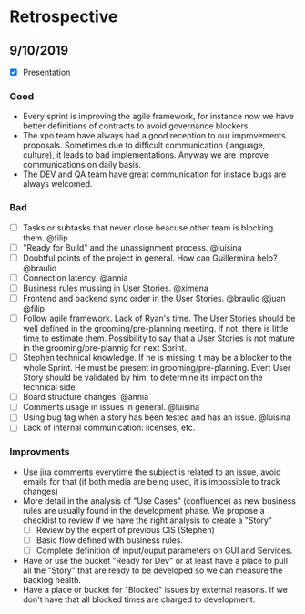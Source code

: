 # Retrospective

## 9/10/2019
- [x] Presentation

### Good
- Every sprint is improving the agile framework, for instance now we have better definitions of contracts to avoid governance blockers.
- The xpo team have always had a good reception to our improvements proposals. Sometimes due to difficult communication (language, culture), it leads to bad implementations. Anyway we are improve communications on daily basis.
- The DEV and QA team have great communication for instace bugs are always welcomed.

### Bad
- [ ] Tasks or subtasks that never close beacuse other team is blocking them. @filip
- [ ] "Ready for Build" and the unassignment process. @luisina
- [ ] Doubtful points of the project in general. How can Guillermina help? @braulio
- [ ] Connection latency. @annia
- [ ] Business rules mussing in User Stories. @ximena
- [ ] Frontend and backend sync order in the User Stories. @braulio @juan @filip
- [ ] Follow agile framework. Lack of Ryan's time. The User Stories should be well defined in the grooming/pre-planning meeting. If not, there is little time to estimate them. Possibility to say that a User Stories is not mature in the grooming/pre-plannig for next Sprint.
- [ ] Stephen technical knowledge. If he is missing it may be a blocker to the whole Sprint. He must be present in grooming/pre-planning. Evert User Story should be validated by him, to determine its impact on the technical side.
- [ ] Board structure changes. @annia
- [ ] Comments usage in issues in general. @luisina
- [ ] Using bug tag when a story has been tested and has an issue. @luisina
- [ ] Lack of internal communication: licenses, etc.

### Improvments

- Use jira comments everytime the subject is related to an issue, avoid emails for that (if both media are being used, it is impossible to track changes)
- More detail in the analysis of "Use Cases" (confluence) as new business rules are usually found in the development phase. We propose a checklist to review if we have the right analysis to create a "Story" 
  - [ ] Review by the expert of previous CIS (Stephen)
  - [ ] Basic flow defined with business rules.
  - [ ] Complete definition of input/ouput parameters on GUI and Services.
- Have or use the bucket "Ready for Dev" or at least have a place to pull all the "Story" that are ready to be developed so we can measure the backlog health.
- Have a place or bucket for "Blocked" issues by external reasons. If we don't have that all blocked times are charged to development.